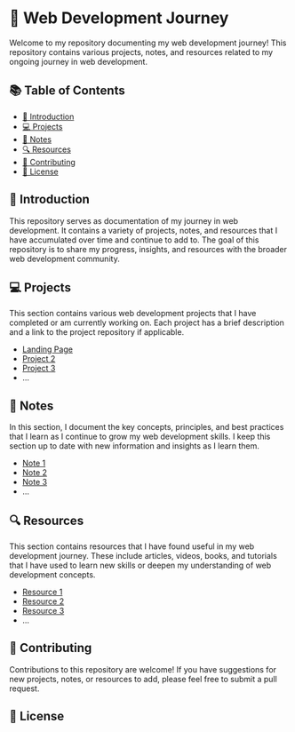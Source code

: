 # 🚀 Web Development Journey

Welcome to my repository documenting my web development journey! This repository contains various projects, notes, and resources related to my ongoing journey in web development.

## 📚 Table of Contents

- [👋 Introduction](#-introduction)
- [💻 Projects](#-projects)
- [📝 Notes](#-notes)
- [🔍 Resources](#-resources)
- [🤝 Contributing](#-contributing)
- [📄 License](#-license)

## 👋 Introduction

This repository serves as documentation of my journey in web development. It contains a variety of projects, notes, and resources that I have accumulated over time and continue to add to. The goal of this repository is to share my progress, insights, and resources with the broader web development community.

## 💻 Projects

This section contains various web development projects that I have completed or am currently working on. Each project has a brief description and a link to the project repository if applicable.

- [Landing Page](https://friendly-kelpie-cb5df5.netlify.app/)
- [Project 2](#)
- [Project 3](#)
- ...

## 📝 Notes

In this section, I document the key concepts, principles, and best practices that I learn as I continue to grow my web development skills. I keep this section up to date with new information and insights as I learn them.

- [Note 1](#)
- [Note 2](#)
- [Note 3](#)
- ...

## 🔍 Resources

This section contains resources that I have found useful in my web development journey. These include articles, videos, books, and tutorials that I have used to learn new skills or deepen my understanding of web development concepts.

- [Resource 1](#)
- [Resource 2](#)
- [Resource 3](#)
- ...

## 🤝 Contributing

Contributions to this repository are welcome! If you have suggestions for new projects, notes, or resources to add, please feel free to submit a pull request.

## 📄 License

